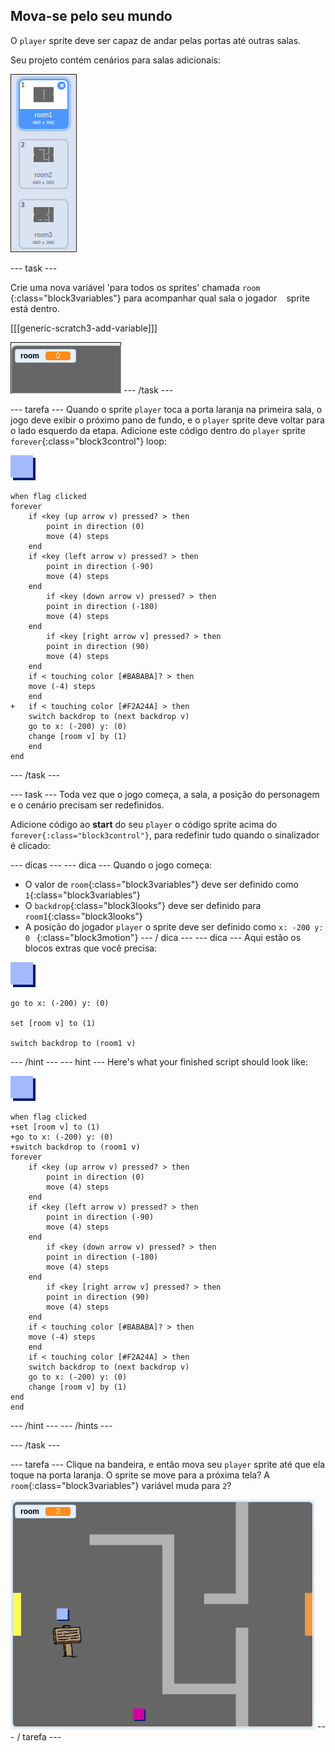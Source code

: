 ## Mova-se pelo seu mundo

O `player` sprite deve ser capaz de andar pelas portas até outras salas.

Seu projeto contém cenários para salas adicionais:

![screenshot](images/world-backdrops.png)

\--- task \---

Crie uma nova variável 'para todos os sprites' chamada `room` {:class="block3variables"} para acompanhar qual sala o jogador ` ` sprite está dentro.

[[[generic-scratch3-add-variable]]]

![screenshot](images/world-room.png) \--- /task \---

\--- tarefa \--- Quando o sprite `player` toca a porta laranja na primeira sala, o jogo deve exibir o próximo pano de fundo, e o `player` sprite deve voltar para o lado esquerdo da etapa. Adicione este código dentro do `player` sprite `forever`{:class="block3control"} loop:

![player](images/player.png)

```blocks3
when flag clicked
forever
    if <key (up arrow v) pressed? > then
        point in direction (0)
        move (4) steps
    end
    if <key (left arrow v) pressed? > then
        point in direction (-90)
        move (4) steps
    end
        if <key (down arrow v) pressed? > then
        point in direction (-180)
        move (4) steps
    end
        if <key [right arrow v] pressed? > then
        point in direction (90)
        move (4) steps
    end
    if < touching color [#BABABA]? > then
    move (-4) steps
    end
+   if < touching color [#F2A24A] > then
    switch backdrop to (next backdrop v)
    go to x: (-200) y: (0)
    change [room v] by (1)
    end
end
```

\--- /task \---

\--- task \--- Toda vez que o jogo começa, a sala, a posição do personagem e o cenário precisam ser redefinidos.

Adicione código ao **start** do seu `player` o código sprite acima do `forever{:class="block3control"}`, para redefinir tudo quando o sinalizador é clicado:

\--- dicas \--- \--- dica \--- Quando o jogo começa:

+ O valor de `room`{:class="block3variables"} deve ser definido como `1`{:class="block3variables"}
+ O `backdrop`{:class="block3looks"} deve ser definido para `room1`{:class="block3looks"}
+ A posição do jogador `player` o sprite deve ser definido como `x: -200 y: 0 ` {:class="block3motion"} \--- / dica \--- \--- dica \--- Aqui estão os blocos extras que você precisa:

![player](images/player.png)

```blocks3
go to x: (-200) y: (0)

set [room v] to (1)

switch backdrop to (room1 v)
```

\--- /hint \--- \--- hint \--- Here's what your finished script should look like:

![player](images/player.png)

```blocks3
when flag clicked
+set [room v] to (1)
+go to x: (-200) y: (0)
+switch backdrop to (room1 v)
forever
    if <key (up arrow v) pressed? > then
        point in direction (0)
        move (4) steps
    end
    if <key (left arrow v) pressed? > then
        point in direction (-90)
        move (4) steps
    end
        if <key (down arrow v) pressed? > then
        point in direction (-180)
        move (4) steps
    end
        if <key [right arrow v] pressed? > then
        point in direction (90)
        move (4) steps
    end
    if < touching color [#BABABA]? > then
    move (-4) steps
    end
    if < touching color [#F2A24A] > then
    switch backdrop to (next backdrop v)
    go to x: (-200) y: (0)
    change [room v] by (1)
end
end
```

\--- /hint \--- \--- /hints \---

\--- /task \---

\--- tarefa \--- Clique na bandeira, e então mova seu `player` sprite até que ela toque na porta laranja. O sprite se move para a próxima tela? A `room`{:class="block3variables"} variável muda para `2`?

![screenshot](images/world-room-test.png) \--- / tarefa \---